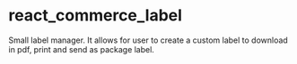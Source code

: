 # react_commerce_label
Small label manager. It allows for user to create a custom label to download in pdf, print and send as package label.
